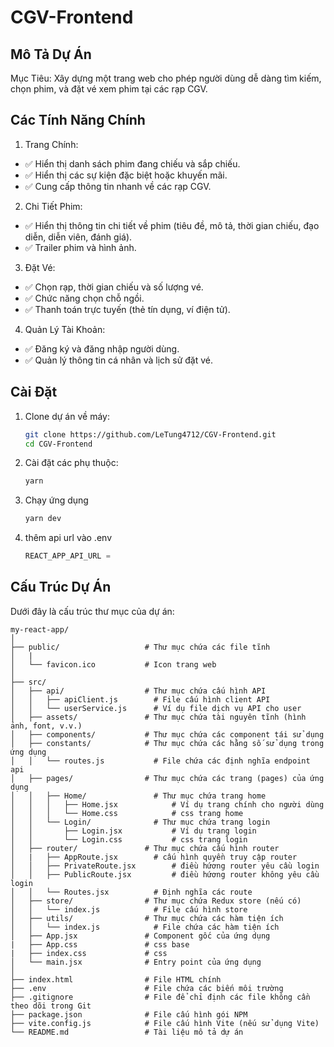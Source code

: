 # CGV-Frontend

## Mô Tả Dự Án
Mục Tiêu: Xây dựng một trang web cho phép người dùng dễ dàng tìm kiếm, chọn phim, và đặt vé xem phim tại các rạp CGV.

## Các Tính Năng Chính
1. Trang Chính:
- ✅ Hiển thị danh sách phim đang chiếu và sắp chiếu.
- ✅ Hiển thị các sự kiện đặc biệt hoặc khuyến mãi.
- ✅ Cung cấp thông tin nhanh về các rạp CGV.
2. Chi Tiết Phim:
- ✅ Hiển thị thông tin chi tiết về phim (tiêu đề, mô tả, thời gian chiếu, đạo diễn, diễn viên, đánh giá).
- ✅ Trailer phim và hình ảnh.
3. Đặt Vé:
- ✅ Chọn rạp, thời gian chiếu và số lượng vé.
- ✅ Chức năng chọn chỗ ngồi.
- ✅ Thanh toán trực tuyến (thẻ tín dụng, ví điện tử).
4. Quản Lý Tài Khoản:
- ✅ Đăng ký và đăng nhập người dùng.
- ✅ Quản lý thông tin cá nhân và lịch sử đặt vé.

## Cài Đặt

1. Clone dự án về máy:

   ```sh
   git clone https://github.com/LeTung4712/CGV-Frontend.git
   cd CGV-Frontend
   ```
2. Cài đặt các phụ thuộc:
    ```sh
    yarn
3. Chạy ứng dụng 
    ```sh
    yarn dev

4. thêm api url vào .env
    ```js
    REACT_APP_API_URL = 
    ```
## Cấu Trúc Dự Án

Dưới đây là cấu trúc thư mục của dự án:

```
my-react-app/
│
├── public/                   # Thư mục chứa các file tĩnh
│   |
│   └── favicon.ico           # Icon trang web
│
├── src/
│   ├── api/                  # Thư mục chứa cấu hình API
│   │   ├── apiClient.js        # File cấu hình client API
│   │   └── userService.js      # Ví dụ file dịch vụ API cho user                      
│   ├── assets/               # Thư mục chứa tài nguyên tĩnh (hình ảnh, font, v.v.)
│   ├── components/           # Thư mục chứa các component tái sử dụng
│   ├── constants/            # Thư mục chứa các hằng số sử dụng trong ứng dụng
│   │   └── routes.js           # File chứa các định nghĩa endpoint api
│   ├── pages/                # Thư mục chứa các trang (pages) của ứng dụng
│   │   ├── Home/               # Thư mục chứa trang home 
│   │   │   ├── Home.jsx            # Ví dụ trang chính cho người dùng
│   │   │   └── Home.css            # css trang home
│   │   └── Login/              # Thư mục chứa trang login
│   │       ├── Login.jsx           # Ví dụ trang login
│   │       └── Login.css           # css trang login
│   ├── router/               # Thư mục chứa cấu hình router
│   |   ├── AppRoute.jsx        # cấu hình quyền truy cập router
│   │   ├── PrivateRoute.jsx        # điều hứơng router yêu cầu login
│   │   ├── PublicRoute.jsx         # điều hứơng router không yêu cầu login
│   │   └── Routes.jsx          # Định nghĩa các route
│   ├── store/                # Thư mục chứa Redux store (nếu có)
│   │   └── index.js            # File cấu hình store
│   ├── utils/                # Thư mục chứa các hàm tiện ích
│   │   └── index.js            # File chứa các hàm tiện ích
│   ├── App.jsx               # Component gốc của ứng dụng
|   ├── App.css               # css base
|   ├── index.css             # css
│   └── main.jsx              # Entry point của ứng dụng
│
├── index.html                # File HTML chính
├── .env                      # File chứa các biến môi trường
├── .gitignore                # File để chỉ định các file không cần theo dõi trong Git
├── package.json              # File cấu hình gói NPM
├── vite.config.js            # File cấu hình Vite (nếu sử dụng Vite)
└── README.md                 # Tài liệu mô tả dự án

```

